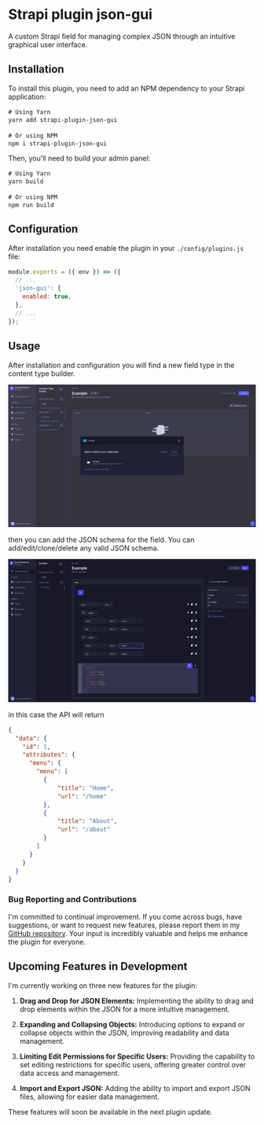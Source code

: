 # Strapi plugin json-gui

A custom Strapi field for managing complex JSON through an intuitive graphical user interface.

## Installation

To install this plugin, you need to add an NPM dependency to your Strapi application:

```
# Using Yarn
yarn add strapi-plugin-json-gui

# Or using NPM
npm i strapi-plugin-json-gui
```

Then, you'll need to build your admin panel:

```
# Using Yarn
yarn build

# Or using NPM
npm run build
```

## Configuration

After installation you need enable the plugin in your `./config/plugins.js` file:

```js
module.exports = ({ env }) => ({
  // ...
  'json-gui': {
    enabled: true,
  },
  // ...
});
```

## Usage

After installation and configuration you will find a new field type in the content type builder.

![json-gui screenshot](./screenshots/strapi-plugin-json-gui.png)

then you can add the JSON schema for the field. You can add/edit/clone/delete any valid JSON schema.

![json-gui screenshot](./screenshots/json-gui.png)

in this case the API will return

```json
{
  "data": {
    "id": 1,
    "attributes": {
      "menu": {
        "menu": [
          {
              "title": "Home",
              "url": "/home"
          },
          {
              "title": "About",
              "url": "/about"
          }
        ]
      }
    }
  }
}
```

### Bug Reporting and Contributions

I'm committed to continual improvement. If you come across bugs, have suggestions, or want to request new features, please report them in my [GitHub repository](https://github.com/daniele-benedetto/strapi-plugin-json-gui/issues). Your input is incredibly valuable and helps me enhance the plugin for everyone.

## Upcoming Features in Development

I'm currently working on three new features for the plugin:

1. **Drag and Drop for JSON Elements:** Implementing the ability to drag and drop elements within the JSON for a more intuitive management.

2. **Expanding and Collapsing Objects:** Introducing options to expand or collapse objects within the JSON, improving readability and data management.

3. **Limiting Edit Permissions for Specific Users:** Providing the capability to set editing restrictions for specific users, offering greater control over data access and management.

4. **Import and Export JSON:** Adding the ability to import and export JSON files, allowing for easier data management.

These features will soon be available in the next plugin update.
